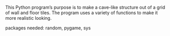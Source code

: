 This Python program’s purpose is to make a cave-like structure out of a grid of wall and floor tiles. The program uses a variety of functions to make it more realistic looking.

packages needed: random, pygame, sys
